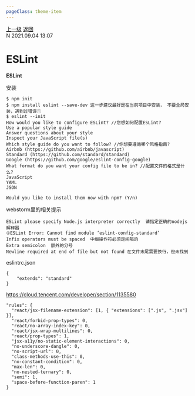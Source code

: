 ```yaml
---
pageClass: theme-item
---
```

<div class="extend-header">
    <div class="info">
        <div class="record">
            <a class="back" href="./">上一级</a>
            <a class="back" href="./">返回</a>
        </div>        
        <div class="mini">
            <span>N 2021.09.04 13:07</span>
        </div>
    </div>
    <div class="content"></div>
</div>
<div class="content-header">
<h1>ESLint</h1><strong>ESLint</strong>
</div>
<div class="static-content">


安装
```
$ npm init
$ npm install eslint --save-dev 这一步建议最好是在当前项目中安装， 不要全局安装，遇到过错误①
$ eslint --init
How would you like to configure ESLint? //您想如何配置ESLint?
Use a popular style guide 
Answer questions about your style 
Inspect your JavaScript file(s) 
Which style guide do you want to follow? //你想要遵循哪个风格指南?
Airbnb (https://github.com/airbnb/javascript) 
Standard (https://github.com/standard/standard) 
Google (https://github.com/google/eslint-config-google) 
What format do you want your config file to be in? //配置文件的格式是什么?
JavaScript 
YAML 
JSON 

Would you like to install them now with npm? (Y/n)
```


webstorm里的相关提示
```
ESLint please specify Node.js interpreter correctly  请指定正确的nodejs解释器
①ESLint Error: Cannot find module ‘eslint-config-standard’ 
Infix operators must be spaced  中缀操作符必须是间隔的
Extra semicolon  额外的分号
Newline required at end of file but not found 在文件末尾需要换行，但未找到
```
eslintrc.json
```
{
    "extends": "standard"
}
```



https://cloud.tencent.com/developer/section/1135580
```
"rules": {
  "react/jsx-filename-extension": [1, { "extensions": [".js", ".jsx"] }],
  "react/forbid-prop-types": 0,
  "react/no-array-index-key": 0,
  "react/jsx-wrap-multilines": 0,
  "react/prop-types": 1,
  "jsx-a11y/no-static-element-interactions": 0,
  "no-underscore-dangle": 0,
  "no-script-url": 0,
  "class-methods-use-this": 0,
  "no-constant-condition": 0,
  "max-len": 0,
  "no-nested-ternary": 0,
  "semi": 1,
  "space-before-function-paren": 1
}
```

</div>